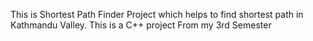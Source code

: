 This is Shortest Path Finder Project which helps to find shortest path in Kathmandu Valley. This is a C++ project From my 3rd Semester
